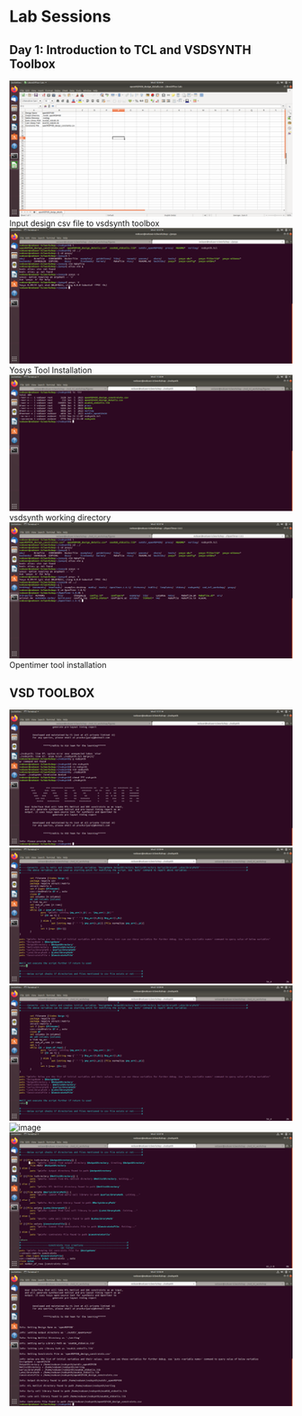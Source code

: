 # Lab Sessions 

## Day 1: Introduction to TCL and VSDSYNTH Toolbox

 ![image](figures/day0/day_0_csv)
                           Input design csv file to vsdsynth toolbox
 ![image](figures/day0/yosys_day0.png)
                           Yosys Tool Installation
 ![image](figures/day0/day_0_directory.png)
			   vsdsynth working directory 
 ![image](figures/day0/opentimer_day0.png)
                           Opentimer tool installation
 
## VSD TOOLBOX
  ![image](figures/day0/vsdtoolbox_day0.png)
  ![image](figures/day0/day_1_vsdsynth_0.1.png)
  ![image](figures/day0/day_1_vsdsynth_0.1.png)
  ![image](figures/day0/day_1_vsdsynth_0.1_2_.png)
  ![image](figures/day0/day_1_vsdsynth_0.png)
  ![image](figures/day0/day_1_vsdsynth_1.png)



  
